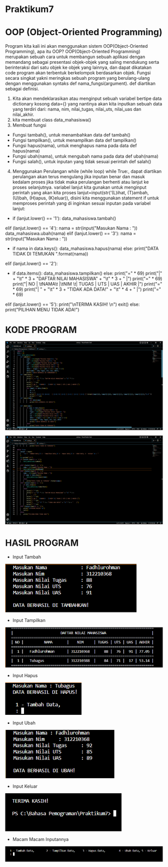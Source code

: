 # Praktikum7

# OOP (Object-Oriented Programming)

Program kita kali ini akan menggunakan sistem OOP(Object-Oriented Programming), apa itu OOP? OOP(Object-Oriented Programming) merupakan sebuah cara untuk membangun sebuah aplikasi dengan memandang sebagai presentasi objek-objek yang saling mendukung serta berinteraksi dari satu objek ke objek yang lainnya, dan dapat dikatakan code program akan terbentuk berkelompok berdasarkan objek. Fungsi secara singkat yakni meringkas sebuah program yang berulang-ulang dengan menggunakan syntaks def nama_fungsi(argument). def diartikan sebagai definisi.

1. Kita akan mendeklarasikan atau menginput sebuah variabel bertipe data dictionary kosong data={} yang nantinya akan kita inputkan sebuah data yang terdiri dari: nama, nim, nilai_tugas, nilai_uts, nilai_uas dan nilai_akhir.
2. kita membuat class data_mahasiswa()
3. Membuat fungsi

- Fungsi tambah(), untuk menambahkan data def tambah()
- Fungsi tampilkan(), untuk menampilkan data def tampilkan()
- Fungsi hapus(nama), untuk menghapus nama pada data def hapus(nama)
- Fungsi ubah(nama), untuk mengubah nama pada data def ubah(nama)
- Fungsi salah(), untuk inputan yang tidak sesuai perintah def salah()

4. Menggunakan Perulangan while (while loop) while True:, dapat diartikan perulangan akan terus mengulang jika inputan benar dan masuk kedalam proses jika tidak maka perulangan berhenti atau lanjut ke proses selanjutnya. variabel lanjut kita gunakan untuk menginput perintah yang akan kita proses lanjut=input(str('(L)ihat, (T)ambah, (U)bah, (H)apus, (K)eluar)), disini kita menggunakan statement if untuk memproses perintah yang di inginkan sesuai inputan pada variabel lanjut:

- if (lanjut.lower() == '1'): data_mahasiswa.tambah()

elif (lanjut.lower() == '4'): nama = str(input("Masukan Nama : ")) data_mahasiswa.ubah(nama) elif (lanjut.lower() == '3'): nama = str(input("Masukan Nama : "))

-   if nama in data.keys():
      data_mahasiswa.hapus(nama)
  else:
      print("DATA TIDAK DI TEMUKAN ".format(nama))
      
elif (lanjut.lower() == '2'):

-   if data.items():
      data_mahasiswa.tampilkan()
  else:
      print("=" * 69)
      print("|" + "\t" * 3 + "DAFTAR NILAI MAHASISWA" + "\t" * 3 +
          "    |")
      print("=" * 69)
      print("| NO |   \tNAMA\t   |\tNIM \t| TUGAS | UTS | UAS | AKHIR |")
      print("=" * 69)
      print("|    " + "\t" * 3 + "TIDAK ADA DATA!" + "\t" * 4 + "    |")
      print("=" * 69)

elif (lanjut.lower() == '5'): print("\nTERIMA KASIH! \n") exit() else: print("PILIHAN MENU TIDAK ADA!")

# KODE PROGRAM

![img.1](foto/7.png)

![img.2](foto/8.png)

# HASIL PROGRAM

- Input Tambah

![img.3](foto/1.png)

- Input Tampilkan

![img.4](foto/2.png)

- Input Hapus

![img.5](foto/3.png)

- Input Ubah

![img.6](foto/4.png)

- Input Keluar

![img.7](foto/5.png)

- Macam Macam Inputannya

![img.8](foto/6.png)